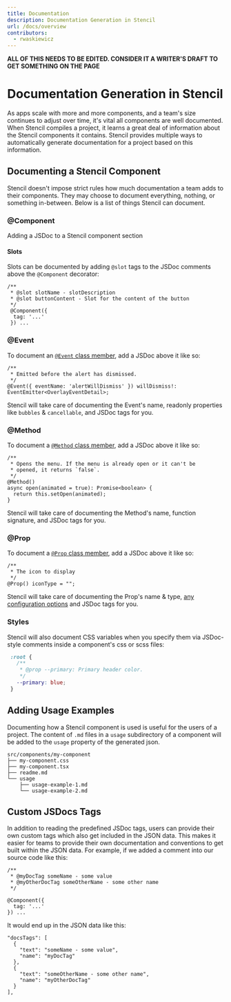 ```yaml
---
title: Documentation
description: Documentation Generation in Stencil
url: /docs/overview
contributors:
  - rwaskiewicz
---
```


**ALL OF THIS NEEDS TO BE EDITED. CONSIDER IT A WRITER'S DRAFT TO GET SOMETHING ON THE PAGE**

# Documentation Generation in Stencil

As apps scale with more and more components, and a team's size continues to adjust over time, it's vital all components are well documented.
When Stencil compiles a project, it learns a great deal of information about the Stencil components it contains.
Stencil provides multiple ways to automatically generate documentation for a project based on this information.

## Documenting a Stencil Component

Stencil doesn't impose strict rules how much documentation a team adds to their components.
They may choose to document everything, nothing, or something in-between.
Below is a list of things Stencil can document.

### @Component

Adding a JSDoc to a Stencil component section

#### Slots

Slots can be documented by adding `@slot` tags to the JSDoc comments above the `@Component` decorator:

```tsx
/**
 * @slot slotName - slotDescription
 * @slot buttonContent - Slot for the content of the button
 */
 @Component({
  tag: '...'
 }) ...
```

### @Event

To document an [`@Event` class member](), add a JSDoc above it like so:

```tsx
/**
 * Emitted before the alert has dismissed.
 */
@Event({ eventName: 'alertWillDismiss' }) willDismiss!: EventEmitter<OverlayEventDetail>;
```

Stencil will take care of documenting the Event's name, readonly properties like `bubbles` & `cancellable`, and JSDoc tags for you.

### @Method

To document a [`@Method` class member](), add a JSDoc above it like so:

```tsx
/**
 * Opens the menu. If the menu is already open or it can't be
 * opened, it returns `false`.
 */
@Method()
async open(animated = true): Promise<boolean> {
  return this.setOpen(animated);
}
```

Stencil will take care of documenting the Method's name, function signature, and JSDoc tags for you.

### @Prop

To document a [`@Prop` class member](), add a JSDoc above it like so:

```tsx
/**
 * The icon to display
 */
@Prop() iconType = "";
```

Stencil will take care of documenting the Prop's name & type, [any configuration options]() and JSDoc tags for you.

### Styles

Stencil will also document CSS variables when you specify them via JSDoc-style comments inside a component's css or scss files:

```css
 :root {
   /**
    * @prop --primary: Primary header color.
    */
   --primary: blue;
 }
```

## Adding Usage Examples

Documenting how a Stencil component is used is useful for the users of a project.
The content of `.md` files in a `usage` subdirectory of a component will be added to the `usage` property of the generated json.

```
src/components/my-component
├── my-component.css
├── my-component.tsx
├── readme.md
└── usage
    ├── usage-example-1.md
    └── usage-example-2.md
```


## Custom JSDocs Tags

In addition to reading the predefined JSDoc tags, users can provide their own custom tags which also get included in the JSON data. This makes it easier for teams to provide their own documentation and conventions to get built within the JSON data. For example, if we added a comment into our source code like this:

```tsx
/**
 * @myDocTag someName - some value
 * @myOtherDocTag someOtherName - some other name
 */
 
@Component({
  tag: '...'
}) ...
```

It would end up in the JSON data like this:

```tsx
"docsTags": [
  {
    "text": "someName - some value",
    "name": "myDocTag"
  },
  {
    "text": "someOtherName - some other name",
    "name": "myOtherDocTag"
  }
],
```
